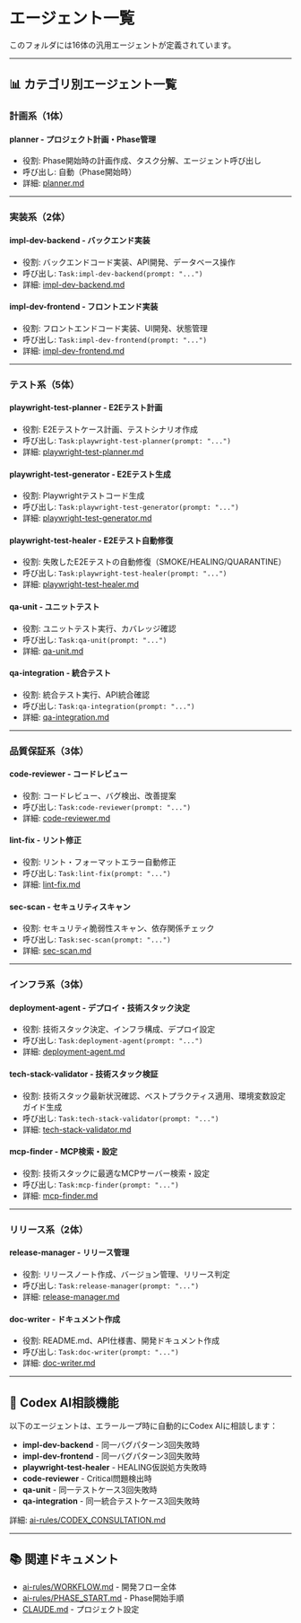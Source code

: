 # エージェント一覧

このフォルダには16体の汎用エージェントが定義されています。

---

## 📊 カテゴリ別エージェント一覧

### 計画系（1体）

#### **planner** - プロジェクト計画・Phase管理
- 役割: Phase開始時の計画作成、タスク分解、エージェント呼び出し
- 呼び出し: 自動（Phase開始時）
- 詳細: [planner.md](./planner.md)

---

### 実装系（2体）

#### **impl-dev-backend** - バックエンド実装
- 役割: バックエンドコード実装、API開発、データベース操作
- 呼び出し: `Task:impl-dev-backend(prompt: "...")`
- 詳細: [impl-dev-backend.md](./impl-dev-backend.md)

#### **impl-dev-frontend** - フロントエンド実装
- 役割: フロントエンドコード実装、UI開発、状態管理
- 呼び出し: `Task:impl-dev-frontend(prompt: "...")`
- 詳細: [impl-dev-frontend.md](./impl-dev-frontend.md)

---

### テスト系（5体）

#### **playwright-test-planner** - E2Eテスト計画
- 役割: E2Eテストケース計画、テストシナリオ作成
- 呼び出し: `Task:playwright-test-planner(prompt: "...")`
- 詳細: [playwright-test-planner.md](./playwright-test-planner.md)

#### **playwright-test-generator** - E2Eテスト生成
- 役割: Playwrightテストコード生成
- 呼び出し: `Task:playwright-test-generator(prompt: "...")`
- 詳細: [playwright-test-generator.md](./playwright-test-generator.md)

#### **playwright-test-healer** - E2Eテスト自動修復
- 役割: 失敗したE2Eテストの自動修復（SMOKE/HEALING/QUARANTINE）
- 呼び出し: `Task:playwright-test-healer(prompt: "...")`
- 詳細: [playwright-test-healer.md](./playwright-test-healer.md)

#### **qa-unit** - ユニットテスト
- 役割: ユニットテスト実行、カバレッジ確認
- 呼び出し: `Task:qa-unit(prompt: "...")`
- 詳細: [qa-unit.md](./qa-unit.md)

#### **qa-integration** - 統合テスト
- 役割: 統合テスト実行、API統合確認
- 呼び出し: `Task:qa-integration(prompt: "...")`
- 詳細: [qa-integration.md](./qa-integration.md)

---

### 品質保証系（3体）

#### **code-reviewer** - コードレビュー
- 役割: コードレビュー、バグ検出、改善提案
- 呼び出し: `Task:code-reviewer(prompt: "...")`
- 詳細: [code-reviewer.md](./code-reviewer.md)

#### **lint-fix** - リント修正
- 役割: リント・フォーマットエラー自動修正
- 呼び出し: `Task:lint-fix(prompt: "...")`
- 詳細: [lint-fix.md](./lint-fix.md)

#### **sec-scan** - セキュリティスキャン
- 役割: セキュリティ脆弱性スキャン、依存関係チェック
- 呼び出し: `Task:sec-scan(prompt: "...")`
- 詳細: [sec-scan.md](./sec-scan.md)

---

### インフラ系（3体）

#### **deployment-agent** - デプロイ・技術スタック決定
- 役割: 技術スタック決定、インフラ構成、デプロイ設定
- 呼び出し: `Task:deployment-agent(prompt: "...")`
- 詳細: [deployment-agent.md](./deployment-agent.md)

#### **tech-stack-validator** - 技術スタック検証
- 役割: 技術スタック最新状況確認、ベストプラクティス適用、環境変数設定ガイド生成
- 呼び出し: `Task:tech-stack-validator(prompt: "...")`
- 詳細: [tech-stack-validator.md](./tech-stack-validator.md)

#### **mcp-finder** - MCP検索・設定
- 役割: 技術スタックに最適なMCPサーバー検索・設定
- 呼び出し: `Task:mcp-finder(prompt: "...")`
- 詳細: [mcp-finder.md](./mcp-finder.md)

---

### リリース系（2体）

#### **release-manager** - リリース管理
- 役割: リリースノート作成、バージョン管理、リリース判定
- 呼び出し: `Task:release-manager(prompt: "...")`
- 詳細: [release-manager.md](./release-manager.md)

#### **doc-writer** - ドキュメント作成
- 役割: README.md、API仕様書、開発ドキュメント作成
- 呼び出し: `Task:doc-writer(prompt: "...")`
- 詳細: [doc-writer.md](./doc-writer.md)

---

## 🤖 Codex AI相談機能

以下のエージェントは、エラーループ時に自動的にCodex AIに相談します：

- **impl-dev-backend** - 同一バグパターン3回失敗時
- **impl-dev-frontend** - 同一バグパターン3回失敗時
- **playwright-test-healer** - HEALING仮説処方失敗時
- **code-reviewer** - Critical問題検出時
- **qa-unit** - 同一テストケース3回失敗時
- **qa-integration** - 同一統合テストケース3回失敗時

詳細: [ai-rules/CODEX_CONSULTATION.md](../../ai-rules/CODEX_CONSULTATION.md)

---

## 📚 関連ドキュメント

- [ai-rules/WORKFLOW.md](../../ai-rules/WORKFLOW.md) - 開発フロー全体
- [ai-rules/PHASE_START.md](../../ai-rules/PHASE_START.md) - Phase開始手順
- [CLAUDE.md](../../CLAUDE.md) - プロジェクト設定
